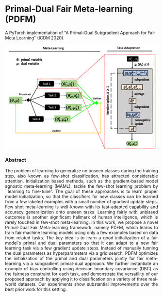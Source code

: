 # Primal-Dual Fair Meta-learning (PDFM)

A PyTorch implementation of "A Primal-Dual Subgradient Approach for Fair Meta Learning" (ICDM 2020).

<div style="text-align:center"><img src ="overview-PDFM.png" ,width=200/></div>

### Abstract
<p align="justify">
The problem of learning to generalize on unseen classes during the training step, also known as few-shot classification, has attracted considerable attention. Initialization based methods, such as the gradient-based model agnostic meta-learning (MAML), tackle the few-shot learning problem by ``learning to fine-tune”. The goal of these approaches is to learn proper model initialization, so that the classifiers for new classes can be learned from a few labeled examples with a small number of gradient update steps. Few shot meta-learning is well-known with its fast-adapted capability and accuracy generalization onto unseen tasks. Learning fairly with unbiased outcomes is another significant hallmark of human intelligence, which is rarely touched in few-shot meta-learning.  In this work, we propose a novel Primal-Dual Fair Meta-learning framework, namely PDFM, which learns to train fair machine learning models using only a few examples based on data from related tasks. The key idea is to learn a good initialization of a fair model's primal and dual parameters so that it can adapt to a new fair learning task via a few gradient update steps. Instead of manually tunning the dual parameters as hyperparameters via a grid search, PDFM optimizes the initialization of the primal and dual parameters jointly for fair meta-learning via a subgradient primal-dual approach. We further instantiate an example of bias controlling using decision boundary covariance (DBC) as the fairness constraint for each task, and demonstrate the versatility of our proposed approach by applying it to classification on a variety of three real-world datasets. Our experiments show substantial improvements over the best prior work for this setting. </p>
